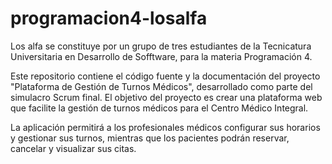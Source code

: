 # programacion4-losalfa
Los alfa se constituye por un grupo de tres estudiantes de la Tecnicatura Universitaria en Desarrollo de Sofftware, para la materia Programación 4.

Este repositorio contiene el código fuente y la documentación del proyecto "Plataforma de Gestión de Turnos Médicos", desarrollado como parte del simulacro Scrum final. El objetivo del proyecto es crear una plataforma web que facilite la gestión de turnos médicos para el Centro Médico Integral.

La aplicación permitirá a los profesionales médicos configurar sus horarios y gestionar sus turnos, mientras que los pacientes podrán reservar, cancelar y visualizar sus citas. 
